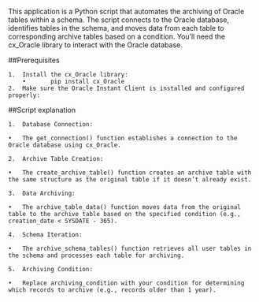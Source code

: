 This application is a Python script that automates the archiving of Oracle tables within a schema. The script connects to the Oracle database, identifies tables in the schema, and moves data from each table to corresponding archive tables based on a condition. You’ll need the cx_Oracle library to interact with the Oracle database.

##Prerequisites

	1.	Install the cx_Oracle library:
        •       pip install cx_Oracle
	2.	Make sure the Oracle Instant Client is installed and configured properly:

##Script explanation

	1.	Database Connection:

	•	The get_connection() function establishes a connection to the Oracle database using cx_Oracle.

	2.	Archive Table Creation:

	•	The create_archive_table() function creates an archive table with the same structure as the original table if it doesn’t already exist.

	3.	Data Archiving:

	•	The archive_table_data() function moves data from the original table to the archive table based on the specified condition (e.g., creation_date < SYSDATE - 365).

	4.	Schema Iteration:

	•	The archive_schema_tables() function retrieves all user tables in the schema and processes each table for archiving.

	5.	Archiving Condition:

	•	Replace archiving_condition with your condition for determining which records to archive (e.g., records older than 1 year).




